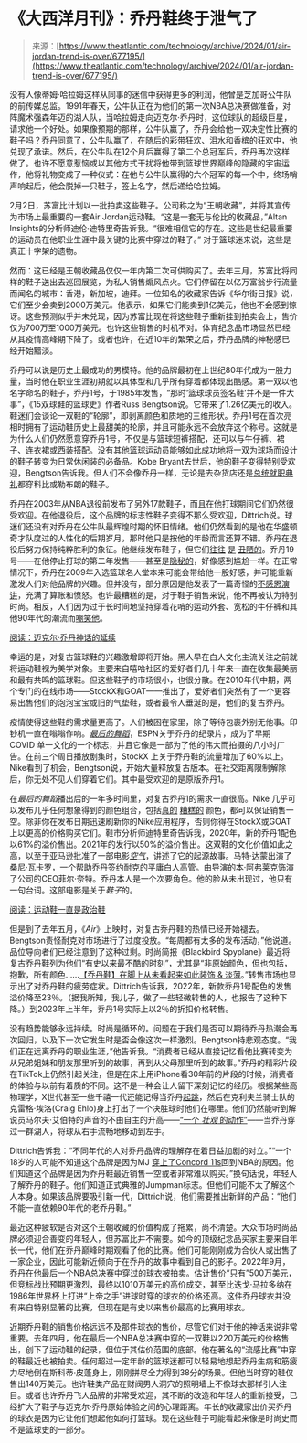 <!--yml

category: 未分类

date: 2024-05-27 14:59:07

-->

# 《大西洋月刊》：乔丹鞋终于泄气了

> 来源：[https://www.theatlantic.com/technology/archive/2024/01/air-jordan-trend-is-over/677195/](https://www.theatlantic.com/technology/archive/2024/01/air-jordan-trend-is-over/677195/)

没有人像蒂姆·哈拉姆这样从同事的迷信中获得更多的利润，他曾是芝加哥公牛队的前传媒总监。1991年春天，公牛队正在为他们的第一次NBA总决赛做准备，对阵魔术强森年迈的湖人队，当哈拉姆走向迈克尔·乔丹时，这位球队的超级巨星，请求他一个好处。如果像预期的那样，公牛队赢了，乔丹会给他一双决定性比赛的鞋子吗？乔丹同意了，公牛队赢了，在随后的彩带狂欢、泪水和香槟的狂欢中，他兑现了承诺。然后，在公牛队在12个月后赢得了第二个总冠军后，乔丹再次这样做了。也许不愿意惹恼或以其他方式干扰将他带到篮球世界巅峰的隐藏的宇宙运作，他将礼物变成了一种仪式：在他与公牛队赢得的六个冠军的每一个中，终场哨声响起后，他会脱掉一只鞋子，签上名字，然后递给哈拉姆。

2月2日，苏富比计划以一批拍卖这些鞋子。公司称之为“王朝收藏”，并将其宣传为市场上最重要的一套Air Jordan运动鞋。“这是一套无与伦比的收藏品，”Altan Insights的分析师迪伦·迪特里奇告诉我。“很难相信它的存在。这些是世纪最重要的运动员在他职业生涯中最关键的比赛中穿过的鞋子。” 对于篮球迷来说，这些是真正十字架的遗物。

然而：这已经是王朝收藏品仅仅一年内第二次可供购买了。去年三月，苏富比将同样的鞋子送出去巡回展览，为私人销售煽风点火。它们停留在以亿万富翁步行流量而闻名的城市：香港，新加坡，迪拜。一位知名的收藏家告诉《华尔街日报》说，它们至少会卖到2000万美元。他表示，如果它们能卖到1亿美元，他也不会感到惊讶。这些预测似乎并未兑现，因为苏富比现在将这些鞋子重新挂到拍卖会上，售价仅为700万至1000万美元。也许这些销售的时机不对。体育纪念品市场显然已经从其疫情高峰期下降了。或者也许，在近10年的繁荣之后，乔丹品牌的神秘感已经开始黯淡。

乔丹可以说是历史上最成功的男模特。他的品牌最初在上世纪80年代成为一股力量，当时他在职业生涯初期就以其体型和几乎所有穿着都体现出酷感。第一双以他名字命名的鞋子，乔丹1号，于1985年发售，“那时‘篮球球员签名鞋’并不是一件大事”，《15双球鞋的篮球史》作者Russ Bengtson说。它带来了1.26亿美元的收入。鞋迷们会谈论一双鞋的“轮廓”，即剥离颜色和质地的三维形状。乔丹1号在首次亮相时拥有了运动鞋历史上最甜美的轮廓，并且可能永远不会放弃这个称号。这就是为什么人们仍然愿意穿乔丹1号，不仅是与篮球短裤搭配，还可以与牛仔裤、裙子、连衣裙或西装搭配。没有其他篮球运动员能够如此成功地将一双为球场而设计的鞋子转变为日常休闲装的必备品。Kobe Bryant去世后，他的鞋子变得特别受欢迎，Bengtson告诉我。但人们不会像乔丹一样，无论是去杂货店还是[总统就职典礼](https://www.gq.com/story/air-jordan-1-diors-inauguration)都穿科比或勒布朗的鞋子。

乔丹在2003年从NBA退役前发布了另外17款鞋子，而且在他打球期间它们仍然很受欢迎。在他退役后，这个品牌的标志性鞋子变得不那么受欢迎，Dittrich说。球迷们还没有对乔丹在公牛队最辉煌时期的怀旧情绪。他们仍然看到的是他在华盛顿奇才队度过的人性化的后期岁月，那时他只是按他的年龄而言还算不错。乔丹在退役后努力保持纯粹胜利的象征。他继续发布鞋子，但它们[往往](https://www.flightclub.com/air-jordan-22-og-black-dark-amber-white-010525) [是](https://www.flightclub.com/air-jordan-21-og-varsity-red-metallic-silver-black-010380) [丑陋的](https://www.jordan.com/collection/air-jordan-20)。乔丹19号——在他停止打球的第二年发售——甚至是[隐秘的](https://stockx.com/jordan-19-og-chrome)，好像感到尴尬一样。在正常情况下，乔丹在2009年入选篮球名人堂本来可能会带给他一股好感，并可能重新激发人们对他品牌的兴趣。但并没有，部分原因是他发表了一篇奇怪的[不感恩演讲](https://www.sbnation.com/2009/9/12/1027147/jordans-speech-was-petty-ugly)，充满了算账和愤怒。也许最糟糕的是，对于鞋子销售来说，他不再被认为特别时尚。相反，人们因为过于长时间地坚持穿着花哨的运动外套、宽松的牛仔裤和其他90年代的潮流而[嘲笑他](https://wtfismikewearing.tumblr.com/page/2)。

[阅读：迈克尔·乔丹神话的延续](https://www.theatlantic.com/culture/archive/2020/04/michael-jordan-the-last-dance-nba-savior/610687/)

幸运的是，对复古篮球鞋的兴趣激增即将开始。黑人早在白人文化主流关注之前就将运动鞋视为美学对象。主要来自嘻哈社区的爱好者们几十年来一直在收集最美丽和最有共鸣的篮球鞋。但这些鞋子的市场很小，也很分散。在2010年代中期，两个专门的在线市场——StockX和GOAT——推出了，爱好者们突然有了一个更容易出售他们的泡泡宝宝或旧的气垫鞋，或者最令人垂涎的是，他们的复古乔丹。  

疫情使得这些鞋的需求量更高了。人们被困在家里，除了等待包裹外别无他事。印钞机一直在嗡嗡作响。[*最后的舞蹈*](https://www.theatlantic.com/culture/archive/2020/04/michael-jordan-the-last-dance-nba-savior/610687/)，ESPN关于乔丹的纪录片，成为了早期 COVID 单一文化的一个标志，并且它像是一部为了他的伟大而拍摄的八小时广告。在前三个周日播放剧集时，StockX 上关于乔丹鞋的流量增加了60%以上。Nike看到了机会，Bengtson说，开始大量释放复古版本。在社交距离限制解除后，你无处不见人们穿着它们。其中最受欢迎的是原版乔丹1。

在*最后的舞蹈*播出后的一年多时间里，对复古乔丹1的需求一直很高。Nike 几乎可以发布几乎任何想象得到的颜色组合，包括[真的](https://www.nicekicks.com/air-jordan-1-high-og-heirloom-555088-202/) [糟糕的](https://sneakernews.com/2021/10/07/air-jordan-1-retro-high-og-volt-summer-2022-release-info/) 颜色，都可以保证销售一空。除非你在发布日期迅速刷新你的Nike应用程序，否则你得在StockX或GOAT上以更高的价格购买它们。鞋市分析师迪特里奇告诉我，2020年，新的乔丹1配色以61%的溢价售出。2021年的发行以50%的溢价售出。这双鞋的文化价值如此之高，以至于亚马逊批准了一部电影[*空气*](https://www.theatlantic.com/culture/archive/2023/04/air-movie-review-nike-ben-affleck-matt-damon/673664/)，讲述了它的起源故事。马特·达蒙出演了桑尼·瓦卡罗，一个帮助乔丹签约耐克的平庸白人高管。由导演的本·阿弗莱克饰演了公司的CEO菲尔·奈特。乔丹本人是一个次要角色。他的脸从未出现过，他只有一句台词。这部电影是关于*鞋子*的。

[阅读：运动鞋一直是政治鞋](https://www.theatlantic.com/entertainment/archive/2016/12/sneakers-have-always-been-political-shoes/511628/)

但是到了去年五月，《*Air*》上映时，对复古乔丹鞋的热情已经开始褪去。Bengtson责怪耐克对市场进行了过度投放。“每周都有太多的发布活动，”他说道。品位导向者们已经注意到了这种过剩。时尚简报《Blackbird Spyplane》最近将复古乔丹鞋列为他们“有史以来最不酷的时刻”，尤其是“非原始颜色，但也包括，抱歉，所有颜色……[【乔丹鞋】在脚上从未看起来如此装饰 & 淡薄](https://www.blackbirdspyplane.com/p/spyplane-best-of-2023-slappy-awards)。”转售市场也显示出了对乔丹鞋的疲劳症状。Dittrich告诉我，2022年，新款乔丹1号配色的发售溢价降至23％。（据我所知，我儿子，做了一些轻微转售的人，也报告了这种下降。）到2023年上半年，乔丹1号实际上以2％的折扣价格转售。

没有趋势能够永远持续。时尚是循环的。问题在于我们是否可以期待乔丹热潮会再次回归，以及下一次它发生时是否会像这次一样激烈。Bengtson持悲观态度。“我们正在远离乔丹的职业生涯，”他告诉我。“消费者已经从直接记忆看他比赛转变为从兄弟姐妹和朋友那里听到的故事，再到从父母那里听到的故事。”乔丹的精彩片段在TikTok上仍然引起关注，但是在床上用iPhone看30年前的片段的时候，消费者的体验与以前有着质的不同。这不是一种会让人留下深刻记忆的经历。根据某些高物理学，X世代甚至一些千禧一代还能记得当乔丹[起跳](https://www.youtube.com/watch?v=L1ChoqrQCrE)，然后在克利夫兰骑士队的克雷格·埃洛(Craig Ehlo)身上打出了一个决胜球时他们在哪里。他们仍然能听到解说员马尔夫·艾伯特的声音的不由自主的升高——[“一个 *壮观* 的动作”](https://www.youtube.com/watch?v=IiSdb16N_Dg)——当乔丹穿过一群湖人，将球从右手流畅地移动到左手。

Dittrich告诉我：“不同年代的人对乔丹品牌的理解存在着日益加剧的对立。”“一个18岁的人可能不知道这个品牌是因为MJ [穿上了Concord 11s](https://www.complex.com/sneakers/a/brandon-richard/air-jordan-xi-11-first-time-1995)回到NBA的原因。他们知道这个品牌是因为乔丹鞋最近销售一空或者非常难以购买。”换句话说，年轻人了解乔丹的鞋子。他们知道正式典雅的Jumpman标志。但他们可能不太了解这个人本身。如果该品牌要吸引新一代，Dittrich说，他们需要推出新鲜的产品：“他们不能一直依赖90年代的老乔丹鞋。”

最近这种疲软是否对这个王朝收藏的价值构成了拖累，尚不清楚。大众市场时尚品牌必须迎合善变的年轻人，但苏富比并不需要。如今的顶级纪念品买家主要来自年长一代，他们在乔丹巅峰时期观看了他的比赛。他们可能刚刚成为合伙人或出售了一家企业，因此可能新近倾向于在乔丹的故事中看到自己的影子。2022年9月，乔丹在他最后一个NBA总决赛中穿过的球衣被拍卖。估计售价“只有”500万美元，但竞标战比预期更激烈，最终以1010万美元的高价成交，甚至比迭戈·马拉多纳在1986年世界杯上打进“上帝之手”进球时穿的球衣的价格还高。这件乔丹球衣并没有来自特别显著的比赛，但现在是有史以来售价最高的比赛用球衣。

近期乔丹鞋的销售价格远远不及那件球衣的售价，尽管它们对于他的神话来说非常重要。去年四月，他在最后一个NBA总决赛中穿的一双鞋以220万美元的价格售出，创下了运动鞋的纪录，但位于其估价范围的底部。他在著名的“流感比赛”中穿的鞋最近也被拍卖。任何超过一定年龄的篮球迷都可以轻易地想起乔丹生病和筋疲力尽地倒在斯科蒂·皮蓬身上，刚刚拼尽全力得到38分的场景。但他当时穿的鞋仅售出140万美元。也许鞋类产品在财阀男人洞穴的照明墙上不像球衣那样引人注目。或者也许乔丹飞人品牌的非常受欢迎，其不断的改造和年轻人的重新接受，已经扩大了鞋子与迈克尔·乔丹原始体验之间的心理距离。年长的收藏家出价买乔丹的球衣是因为它让他们想起他如何打篮球。现在这些鞋子可能看起来像是时尚史而不是篮球史的一部分。
